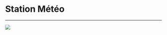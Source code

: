 
# Station Météo
---

![](http://www.conrad.fr/medias/global/ce/0000_0999/0400/0460/0460/046079_LB_00_FB.EPS_1000.jpg)

